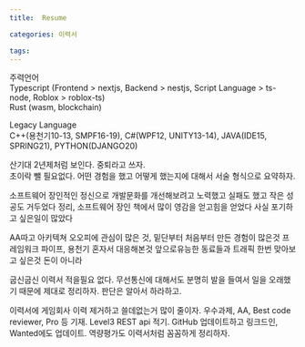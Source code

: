 ```yaml
---
title:  Resume

categories: 이력서

tags: 
---
```


  
  
주력언어  
Typescript (Frontend >  nextjs, Backend > nestjs, Script Language > ts-node, Roblox > roblox-ts)  
Rust (wasm, blockchain)  
  
Legacy Language  
C++(용천기10-13, SMPF16-19), C#(WPF12, UNITY13-14), JAVA(IDE15, SPRING21), PYTHON(DJANGO20)  
  
  
  
  
  
  
  
  
  
  
  
  
  
  
산기대 2년제처럼 보인다. 중퇴라고 쓰자.  
초이락 뺄 필요없다. 어떤 경험을 했고 어떻게 했는지에 대해서 서술 형식으로 요약하자.  
  
소프트웨어 장인적인 정신으로 개발문화를 개선해보려고 노력했고 실패도 했고 작은 성공도 거두었다 정리, 소프트웨어 장인 책에서 많이 영감을 얻고힘을 얻었다 사실 포기하고 싶은일이 많았다  
  
AA따고 아키텍쳐 오오피에 관심이 많은 것, 밑단부터 처음부터 만든 경험이 많은것 프레임워크 파이프, 용천기 혼자서 대응해본것 앞으로유능한 동료들과 트래픽 한번 맞아보고 싶은것 돈이 아니라  
  
굽신굽신 이력서 적을필요 없다. 무선통신에 대해서도 분명히 발을 들여서 일을 오래했기 때문에 제대로 정리하자. 판단은 알아서 하라하고.  
  
이력서에 게임회사 이력 제거하고 쓸데없는거 많이 줄이자. 우수과제, AA, Best code reviewer, Pro 등 기재. Level3 REST api 적기. GitHub 업데이트하고 링크드인, Wanted에도 업데이트. 역량평가도 이력서처럼 꼼꼼하게 정리하자.  
